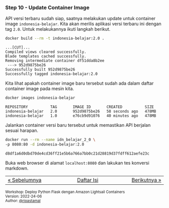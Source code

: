 
### <a name="step-10"></a>Step 10 - Update Container Image

API versi terbaru sudah siap, saatnya melakukan update untuk container image `indonesia-belajar`. Kita akan merilis aplikasi versi terbaru ini dengan tag `2.0`. Untuk melakukannya ikuti langkah berikut.

```sh
docker build --rm -t indonesia-belajar:2.0 .
```

```
...[CUT]...
Compiled views cleared successfully.
Blade templates cached successfully.
Removing intermediate container df51dda8b2ee
 ---> 952d9875be26
Successfully built 952d9875be26
Successfully tagged indonesia-belajar:2.0
```

Kita lihat apakah container image baru tersebut sudah ada dalam daftar container image pada mesin kita.

```sh
docker images indonesia-belajar
```

```
REPOSITORY          TAG       IMAGE ID       CREATED          SIZE
indonesia-belajar   2.0       952d9875be26   58 seconds ago   478MB
indonesia-belajar   1.0       e76cb9d91076   40 minutes ago   478MB
```

Jalankan container versi baru tersebut untuk memastikan API berjalan sesuai harapan. 

```sh
docker run --rm --name idn_belajar_2_0 \
-p 8080:80 -d indonesia-belajar:2.0
```

```
d8df1a6d0dbd70de4cd36ff21e5b6a766a7bb0c21d28819d37fdff612aefe23c
```

Buka web browser di alamat `localhost:8080` dan lakukan tes konversi markdown.


<table border="0" style="width: 100%; display: table;"><tr><td><a href="STEP-9.md">&laquo; Sebelumnya</td><td align="center"><a href="README.md">Daftar Isi</a></td><td align="right"><a href="STEP-11.md">Berikutnya &raquo;</a></td></tr></table>

<sup>Workshop: Deploy Python Flask dengan Amazon Lightsail Containers  
Version: 2022-24-06  
Author: [@rioastamal](https://github.com/rioastamal)</sup>
